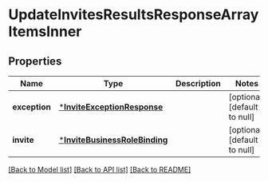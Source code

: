 # UpdateInvitesResultsResponseArrayItemsInner

## Properties
Name | Type | Description | Notes
------------ | ------------- | ------------- | -------------
**exception** | [***InviteExceptionResponse**](InviteExceptionResponse.md) |  | [optional] [default to null]
**invite** | [***InviteBusinessRoleBinding**](InviteBusinessRoleBinding.md) |  | [optional] [default to null]

[[Back to Model list]](../README.md#documentation-for-models) [[Back to API list]](../README.md#documentation-for-api-endpoints) [[Back to README]](../README.md)


